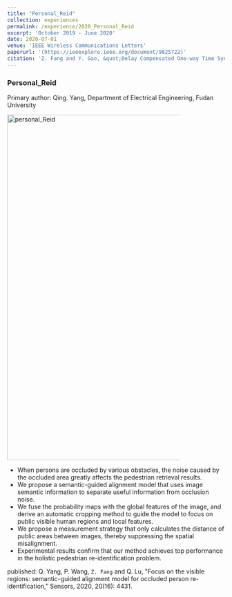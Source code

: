 ```yaml
---
title: "Personal_Reid"
collection: experiences
permalink: /experience/2020_Personal_Reid
excerpt: 'October 2019 - June 2020'
date: 2020-07-01
venue: 'IEEE Wireless Communications Letters'
paperurl: '(https://ieeexplore.ieee.org/document/9825722)'
citation: 'Z. Fang and Y. Gao, &quot;Delay Compensated One-way Time Synchronization in Distributed Wireless Sensor Networks.&quot; <i>IEEE Wireless Communications Letters</i>. vol. 11, no. 10, pp. 2021-2025, Oct. 2022. doi: 10.1109/LWC.2022.3189744.'
---
```

### Personal_Reid

Primary author: Qing. Yang, Department of Electrical Engineering, Fudan University

<img src="https://fzh1996.github.io/images/personal_Reid.png" alt="personal_Reid" width="1000" height="800" style="max-width: 400px" class="left" data-proofer-ignore>

  - When persons are occluded by various obstacles, the noise caused by the occluded area greatly affects the pedestrian retrieval results.
  - We propose a semantic-guided alignment model that uses image semantic information to separate useful information from occlusion noise.
  - We fuse the probability maps with the global features of the image, and derive an automatic cropping method to guide the model to focus on public visible human regions and local features.
  - We propose a measurement strategy that only calculates the distance of public areas between images, thereby suppressing the spatial misalignment.
  - Experimental results confirm that our method achieves top performance in the holistic pedestrian re-identification problem.

published: Q. Yang, P. Wang, `Z. Fang` and Q. Lu, "Focus on the visible regions: semantic-guided alignment model for occluded person re-identification," Sensors, 2020, 20(16): 4431.
